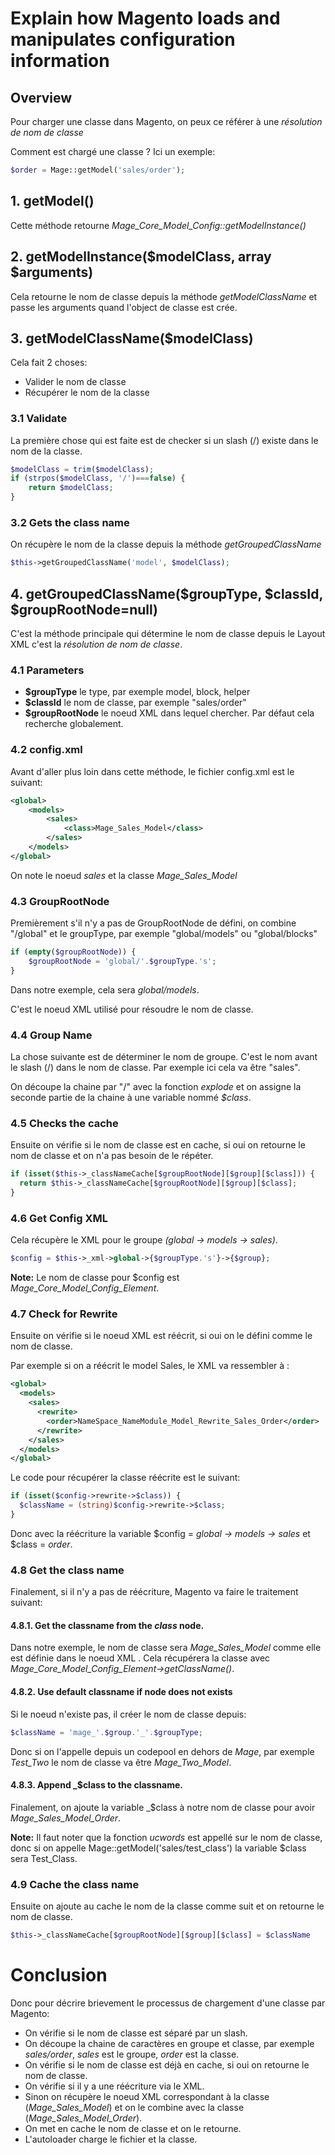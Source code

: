 # Explain how Magento loads and manipulates configuration information


## Overview

Pour charger une classe dans Magento, on peux ce référer à une *résolution de nom de classe*

Comment est chargé une classe ? Ici un exemple:

```php
$order = Mage::getModel('sales/order');
```


## 1. getModel()

Cette méthode retourne *Mage_Core_Model_Config::getModelInstance()*


## 2. getModelInstance($modelClass, array $arguments)

Cela retourne le nom de classe depuis la méthode *getModelClassName* et passe les arguments quand l'object de classe est crée.


## 3. getModelClassName($modelClass)

Cela fait 2 choses:

- Valider le nom de classe
- Récupérer le nom de la classe

### 3.1 Validate

La première chose qui est faite est de checker si un slash (/) existe dans le nom de la classe.

```php
$modelClass = trim($modelClass);
if (strpos($modelClass, '/')===false) {
    return $modelClass;
}
```

### 3.2 Gets the class name

On récupère le nom de la classe depuis la méthode *getGroupedClassName*

```php
$this->getGroupedClassName('model', $modelClass);
```


## 4. getGroupedClassName($groupType, $classId, $groupRootNode=null)

C'est la méthode principale qui détermine le nom de classe depuis le Layout XML c'est la *résolution de nom de classe*.

### 4.1 Parameters

- **$groupType** le type, par exemple model, block, helper
- **$classId** le nom de classe, par exemple "sales/order"
- **$groupRootNode** le noeud XML dans lequel chercher. Par défaut cela recherche globalement.



### 4.2 config.xml

Avant d'aller plus loin dans cette méthode, le fichier config.xml est le suivant:

```xml
<global>
    <models>
        <sales>
            <class>Mage_Sales_Model</class>
        </sales>
    </models>
</global>
```
On note le noeud *sales* et la classe *Mage_Sales_Model*


### 4.3 GroupRootNode

Premièrement s'il n'y a pas de GroupRootNode de défini, on combine "/global" et le groupType, par exemple "global/models" ou "global/blocks"

```php
if (empty($groupRootNode)) {
    $groupRootNode = 'global/'.$groupType.'s';
}
```

Dans notre exemple, cela sera *global/models*.

C'est le noeud XML utilisé pour résoudre le nom de classe.


### 4.4 Group Name

La chose suivante est de déterminer le nom de groupe. C'est le nom avant le slash (/) dans le nom de classe. Par exemple ici cela va être "sales". 

On découpe la chaine par "/" avec la fonction *explode* et on assigne la seconde partie de la chaine à une variable nommé *$class*.


### 4.5 Checks the cache

Ensuite on vérifie si le nom de classe est en cache, si oui on retourne le nom de classe et on n'a pas besoin de le répéter.

```php
if (isset($this->_classNameCache[$groupRootNode][$group][$class])) {
  return $this->_classNameCache[$groupRootNode][$group][$class];
}
```

### 4.6 Get Config XML

Cela récupère le XML pour le groupe *(global -> models -> sales)*.

```php
$config = $this->_xml->global->{$groupType.'s'}->{$group};
```

**Note:** Le nom de classe pour $config est *Mage_Core_Model_Config_Element*.


### 4.7 Check for Rewrite

Ensuite on vérifie si le noeud XML est réécrit, si oui on le défini comme le nom de classe.

Par exemple si on a réécrit le model Sales, le XML va ressembler à :

```xml
<global>
  <models>
    <sales>
      <rewrite>
        <order>NameSpace_NameModule_Model_Rewrite_Sales_Order</order>
      </rewrite>
    </sales>
  </models>
</global>
```

Le code pour récupérer la classe réécrite est le suivant:

```php
if (isset($config->rewrite->$class)) {
  $className = (string)$config->rewrite->$class;
}
```

Donc avec la réécriture la variable $config = *global -> models -> sales* et $class = *order*.

### 4.8 Get the class name

Finalement, si il n'y a pas de réécriture, Magento va faire le traitement suivant:

#### 4.8.1. Get the classname from the *class* node.

Dans notre exemple, le nom de classe sera *Mage_Sales_Model* comme elle est définie dans le noeud XML *<class>*.
Cela récupérera la classe avec *Mage_Core_Model_Config_Element->getClassName()*.


####  4.8.2. Use default classname if node does not exists

Si le noeud n'existe pas, il créer le nom de classe depuis:

```php
$className = 'mage_'.$group.'_'.$groupType;
```

Donc si on l'appelle depuis un codepool en dehors de *Mage*, par exemple *Test_Two* le nom de classe va être *Mage_Two_Model*.


#### 4.8.3. Append _$class to the classname.

Finalement, on ajoute la variable _$class à notre nom de classe pour avoir *Mage_Sales_Model_Order*.

**Note:** Il faut noter que la fonction *ucwords* est appellé sur le nom de classe, donc si on appelle Mage::getModel('sales/test_class') la variable $class sera Test_Class.


### 4.9 Cache the class name

Ensuite on ajoute au cache le nom de la classe comme suit et on retourne le nom de classe.

```php
$this->_classNameCache[$groupRootNode][$group][$class] = $className
```

# Conclusion

Donc pour décrire brievement le processus de chargement d'une classe par Magento:

- On vérifie si le nom de classe est séparé par un slash.
- On découpe la chaine de caractères en groupe et classe, par exemple *sales/order*, *sales* est le groupe, *order* est la classe.
- On vérifie si le nom de classe est déjà en cache, si oui on retourne le nom de classe.
- On vérifie si il y a une réécriture via le XML.
- Sinon on récupère le noeud XML correspondant à la classe (*Mage_Sales_Model*) et on le combine avec la classe (*Mage_Sales_Model_Order*).
- On met en cache le nom de classe et on le retourne.
- L'autoloader charge le fichier et la classe.
